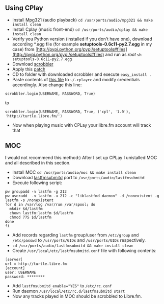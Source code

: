 ## Using CPlay

- Install Mpg321 (audio playback) `cd /usr/ports/audio/mpg321 && make install clean`
- Install Cplay (music front-end) `cd /usr/ports/audio/cplay && make install clean`
- Verify you Python version (installed if you don't have one), download according *.egg file (for example **setuptools-0.6c11-py2.7.egg** in my case) from [http://pypi.python.org/pypi/setuptools#files](http://pypi.python.org/pypi/setuptools#files) and run as *root* `sh setuptools-0.6c11-py2.7.egg`
- Download [scrobbler](http://sourceforge.net/projects/scrobbler/)
- Apply this [patch](http://sourceforge.net/tracker/?func=detail&aid=2789702&group_id=207796&atid=1003125)
- CD to folder with downloaded scrobbler and execute `easy_install .`
- Paste contents of [this file](https://github.com/SebastianZaha/cplay_scrobbler/blob/master/cplay_scrobbler.py) to `~/.cplayrc` and modify credentials accordingly. Also change this line:
```
scrobbler.login(USERNAME, PASSWORD, True)
```
to
```
scrobbler.login(USERNAME, PASSWORD, True, ('cpl', '1.0'), 'http://turtle.libre.fm/')
```
- Now when playing music with CPLay your libre.fm account will track that


## MOC

I would not recommend this method:) After I set up CPLay I unistalled MOC and all described in this section.

- Install MOC `cd /usr/ports/audio/moc && make install clean`
- Download [lastfmsubmitd](http://hg.dereckson.be/freebsd-ports/src/505be8423e97/audio/lastfmsubmitd?at=default) port to `/usr/ports/audio/lastfmsubmitd`
- Execute following script:
```
pw groupadd -n lastfm -g 212
pw useradd  -n lastfm -u 212 -c "liblastfmd daemon" -d /nonexistent -g lastfm -s /nonexistent
for d in /var/log /var/run /var/spool; do
  mkdir $d/lastfm
  chown lastfm:lastfm $d/lastfm
  chmod 775 $d/lastfm
done
fi
```
- Add records regarding `lastfm` group/user from `/etc/group` and `/etc/passwd` to `/usr/ports/GIDs` and `/usr/ports/UIDs` respectively.
- `cd /usr/ports/audio/lastfmsubmitd && make install clean`
- Create `/usr/local/etc/lastfmsubmitd.conf` file with following contents:
```
[server]
url = http://turtle.libre.fm
[account]
user: USERNAME
password: ********
```

- Add `lastfmsubmitd_enable="YES"` to `/etc/rc.conf`
- Run daemon `/usr/local/etc/rc.d/lastfmsubmitd start`
- Now any tracks played in MOC should be scrobbled to Libre.fm.
